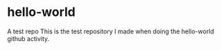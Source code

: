 # hello-world
A test repo
This is the test repository I made when doing the hello-world github activity.
